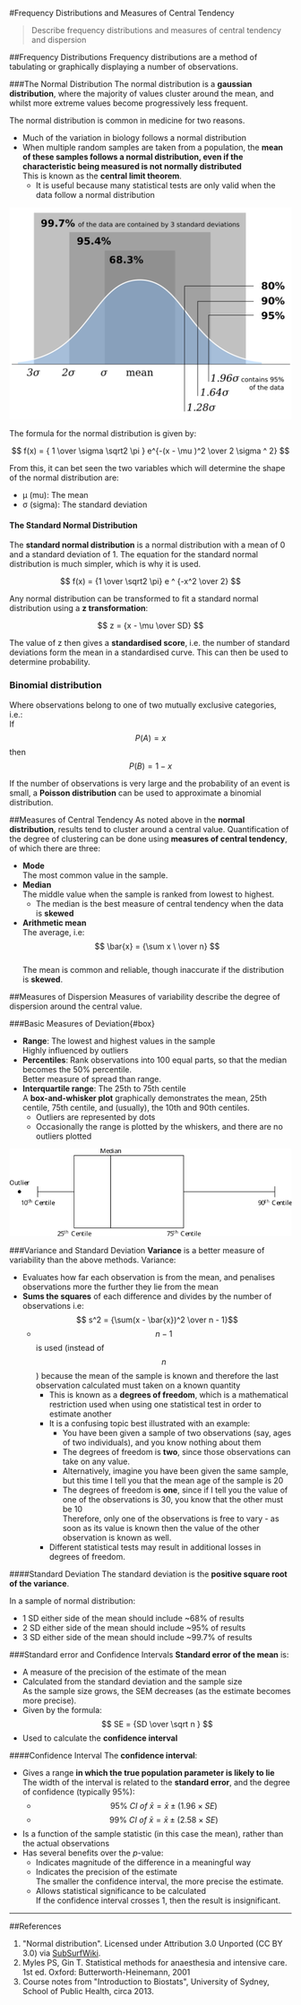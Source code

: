 #Frequency Distributions and Measures of Central Tendency
>Describe frequency distributions and measures of central tendency and dispersion

##Frequency Distributions
Frequency distributions are a method of tabulating or graphically displaying a number of observations.

###The Normal Distribution
The normal distribution is a **gaussian distribution**, where the majority of values cluster around the mean, and whilst more extreme values become progressively less frequent.

The normal distribution is common in medicine for two reasons.
* Much of the variation in biology follows a normal distribution
* When multiple random samples are taken from a population, the **mean of these samples follows a normal distribution, even if the characteristic being measured is not normally distributed**  
This is known as the **central limit theorem**.
  * It is useful because many statistical tests are only valid when the data follow a normal distribution

<img src="resources\normaldist.svg">


The formula for the normal distribution is given by:

$$ f(x) = { 1 \over \sigma \sqrt2 \pi } e^{-(x - \mu )^2 \over 2 \sigma ^ 2} $$

From this, it can bet seen the two variables which will determine the shape of the normal distribution are:
* μ (mu): The mean
* σ (sigma): The standard deviation

#### The Standard Normal Distribution
The **standard normal distribution** is a normal distribution with a mean of 0 and a standard deviation of 1. The equation for the standard normal distribution is much simpler, which is why it is used.

$$ f(x) = {1 \over \sqrt2 \pi} e ^ {-x^2 \over 2} $$

Any normal distribution can be transformed to fit a standard normal distribution using a **z transformation**:

$$ z = {x - \mu \over SD} $$

The value of z then gives a **standardised score**, i.e. the number of standard deviations form the mean in a standardised curve. This can then be used to determine probability.


### Binomial distribution
Where observations belong to one of two mutually exclusive categories, i.e.:  
If $$ P(A) = x $$ then $$ P(B) = 1 - x $$

If the number of observations is very large and the probability of an event is small, a **Poisson distribution** can be used to approximate a binomial distribution.

##Measures of Central Tendency
As noted above in the **normal distribution**, results tend to cluster around a central value. Quantification of the degree of clustering can be done using **measures of central tendency**, of which there are three:

* **Mode**  
The most common value in the sample.
* **Median**  
The middle value when the sample is ranked from lowest to highest.
  * The median is the best measure of central tendency when the data is **skewed**
* **Arithmetic mean**  
The average, i.e: $$ \bar{x} = {\sum x \ \over n} $$  
The mean is common and reliable, though inaccurate if the distribution is **skewed**.

##Measures of Dispersion
Measures of variability describe the degree of dispersion around the central value.

###Basic Measures of Deviation{#box}
* **Range**: The lowest and highest values in the sample  
  Highly influenced by outliers
* **Percentiles**: Rank observations into 100 equal parts, so that the median becomes the 50% percentile.  
  Better measure of spread than range.
* **Interquartile range**: The 25th to 75th centile  
  A **box-and-whisker plot** graphically demonstrates the mean, 25th centile, 75th centile, and (usually), the 10th and 90th centiles.
    * Outliers are represented by dots
    * Occasionally the range is plotted by the whiskers, and there are no outliers plotted
    
<img src="resources\boxplot.svg">


###Variance and Standard Deviation
**Variance** is a better measure of variability than the above methods. Variance:
* Evaluates how far each observation is from the mean, and penalises observations more the further they lie from the mean
* **Sums the squares** of each difference and divides by the number of observations i.e:  
$$ s^2 = {\sum(x - \bar{x})^2 \over n - 1}$$
  * $$n-1$$ is used (instead of $$n$$) because the mean of the sample is known and therefore the last observation calculated must taken on a known quantity  
    * This is known as a **degrees of freedom**, which is a mathematical restriction used when using one statistical test in order to estimate another
    * It is a confusing topic best illustrated with an example:
      * You have been given a sample of two observations (say, ages of two individuals), and you know nothing about them
      * The degrees of freedom is **two**, since those observations can take on any value.
      * Alternatively, imagine you have been given the same sample, but this time I tell you that the mean age of the sample is 20
      * The degrees of freedom is **one**, since if I tell you the value of one of the observations is 30, you know that the other must be 10  
      Therefore, only one of the observations is free to vary - as soon as its value is known then the value of the other observation is known as well.
    * Different statistical tests may result in additional losses in degrees of freedom.

####Standard Deviation
The standard deviation is the **positive square root of the variance**.

In a sample of normal distribution:
* 1 SD either side of the mean should include ~68% of results
* 2 SD either side of the mean should include ~95% of results
* 3 SD either side of the mean should include ~99.7% of results

###Standard error and Confidence Intervals
**Standard error of the mean** is:
* A measure of the precision of the estimate of the mean
* Calculated from the standard deviation and the sample size  
As the sample size grows, the SEM decreases (as the estimate becomes more precise).
* Given by the formula:  
$$ SE = {SD \over \sqrt n } $$
* Used to calculate the **confidence interval**

####Confidence Interval
The **confidence interval**:
* Gives a range **in which the true population parameter is likely to lie**  
The width of the interval is related to the **standard error**, and the degree of confidence (typically 95%):
  * $$ 95 \% \ CI \ of \  \bar{x} = \bar{x} \pm (1.96 \times  SE) $$
  * $$ 99 \% \ CI \ of \  \bar{x} = \bar{x} \pm (2.58 \times SE) $$
* Is a function of the sample statistic (in this case the mean), rather than the actual observations
* Has several benefits over the *p*-value:
  * Indicates magnitude of the difference in a meaningful way
  * Indicates the precision of the estimate  
  The smaller the confidence interval, the more precise the estimate.
  * Allows statistical significance to be calculated  
  If the confidence interval crosses 1, then the result is insignificant.

---

##References
1. "Normal distribution". Licensed under Attribution 3.0 Unported (CC BY 3.0) via [SubSurfWiki](http://subsurfwiki.org/mediawiki/index.php?title=File:Normal_distribution.svg&page=1). 
2. Myles PS, Gin T. Statistical methods for anaesthesia and intensive care. 1st ed. Oxford: Butterworth-Heinemann, 2001  
3. Course notes from "Introduction to Biostats", University of Sydney, School of Public Health, circa 2013.  